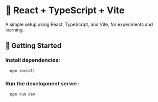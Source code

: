 # 🧩 React + TypeScript + Vite

A simple setup using React, TypeScript, and Vite, for experiments and learning.

## 🚀 Getting Started

### Install dependencies:
```bash
  npm install
```

### Run the development server:
```bash
  npm run dev
```
